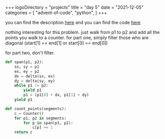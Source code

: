 +++
logoDirectory = "projects"
title = "day 5"
date = "2021-12-05"
categories = [
	"advent-of-code",
	"python",
]
+++

you can find the description [here](https://adventofcode.com/2021/day/5)
and you can find the code [here](https://github.com/Ikerlb/AoC2021/tree/master/5)

nothing interesting for this problem. just walk from p1 to p2 and add all the points you walk to a counter. for part one, simply filter those who are diagonal (start[1] == end[1] or start[0] == end[0])

for part two, don't filter.

``` python
def span(p1, p2):
    sx, sy = p1 
    ex, ey = p2
    dx = delta(sx, ex)
    dy = delta(sy, ey)
    while p1 != p2:
        yield p1    
        p1 = (p1[0] + dx, p1[1] + dy)
    yield p1

def count_points(segments):
    c = Counter()
    for p1, p2 in segments:
        for p in span(p1, p2):
            c[p] += 1
    return c
```
